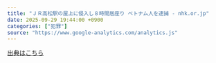 ```yaml
---
title: "ＪＲ高松駅の屋上に侵入し８時間居座り ベトナム人を逮捕 - nhk.or.jp"
date: 2025-09-29 19:44:00 +0900
categories: ["犯罪"]
source: "https://www.google-analytics.com/analytics.js"
---
```


[出典はこちら](https://www.google-analytics.com/analytics.js)
